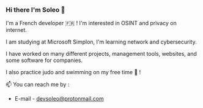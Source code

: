 ### Hi there I'm Soleo 👋

I'm a French developer 🇫🇷 ! 
I'm interested in OSINT and privacy on internet.

I am studying at Microsoft Simplon, I'm learning network and cybersecurity.

I have worked on many different projects, management tools, websites, and some software for companies.

I also practice judo and swimming on my free time 🥋 !

📫 You can reach me by :
- E-mail - devsoleo@protonmail.com
